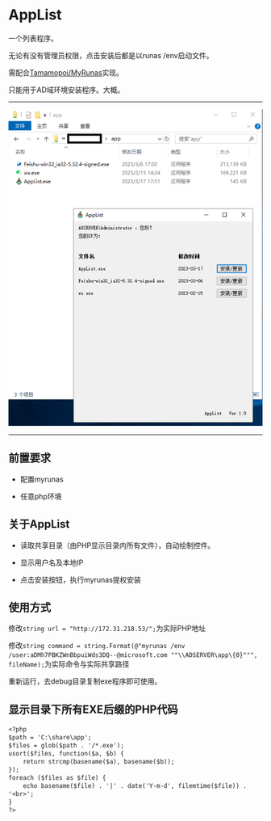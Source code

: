 # AppList
一个列表程序。

无论有没有管理员权限，点击安装后都是以runas /env启动文件。

需配合[Tamamopoi/MyRunas](https://github.com/Tamamopoi/MyRunas)实现。

只能用于AD域环境安装程序。大概。

---

![image](https://raw.githubusercontent.com/Tamamopoi/AppList/master/applist.png)

---


## 前置要求
- 配置myrunas

- 任意php环境

## 关于AppList
- 读取共享目录（由PHP显示目录内所有文件），自动绘制控件。

- 显示用户名及本地IP

- 点击安装按钮，执行myrunas提权安装

## 使用方式
修改`string url = "http://172.31.218.53/";`为实际PHP地址

修改`string command = string.Format(@"myrunas /env /user:aDMh7PBKZWnBbpuiWds3DQ--@microsoft.com ""\\ADSERVER\app\{0}""", fileName);`为实际命令与实际共享路径

重新运行，去debug目录复制exe程序即可使用。

## 显示目录下所有EXE后缀的PHP代码

```
<?php
$path = 'C:\share\app';
$files = glob($path . '/*.exe');
usort($files, function($a, $b) {
    return strcmp(basename($a), basename($b));
});
foreach ($files as $file) {
    echo basename($file) . '|' . date('Y-m-d', filemtime($file)) . '<br>';
}
?>
```
